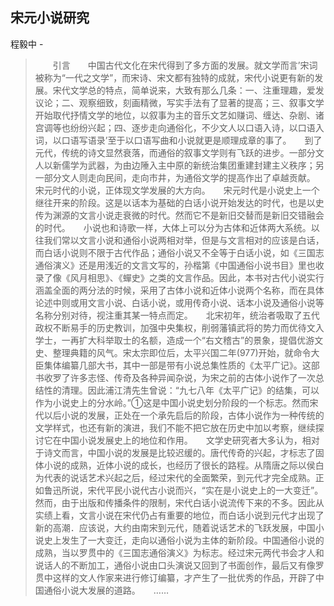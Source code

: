 ## 宋元小说研究

程毅中  -  

> 　　引言　　中国古代文化在宋代得到了多方面的发展。就文学而言’宋词被称为“一代之文学”，而宋诗、宋文都有独特的成就，宋代小说更有新的发展。宋代文学总的特点，简单说来，大致有那么几条：一、注重理趣，爱发议论；二、观察细致，刻画精微，写实手法有了显著的提高；三、叙事文学开始取代抒情文学的地位，以叙事为主的音乐文艺如赚词、缠达、杂剧、诸宫调等也纷纷兴起；四、逐步走向通俗化，不少文人以口语入诗，以口语入词，以口语写语录’至于以口语写曲和小说就更是顺理成章的事了。　　到了元代，传统的诗文显然衰落，而通俗的叙事文学则有飞跃的进步。一部分文人以新儒学为武器，为由边陲入主中原的新统治集团重建封建主义秩序；另一部分文人则走向民间，走向市井，为通俗文学的提高作出了卓越贡献。　　宋元时代的小说，正体现文学发展的大方向。　　宋元时代是小说史上一个继往开来的阶段。这是以话本为基础的白话小说开始发达的时代，也是以史传为渊源的文言小说走衰微的时代。然而它不是新旧交替而是新旧交错融会的时代。　　小说也和诗歌一样，大体上可以分为古体和近体两大系统。以往我们常以文言小说和通俗小说两相对举，但是与文言相对的应该是白话，而白话小说则不限于古代作品；通俗小说又不全等于白话小说，如《三国志通俗演义》还是用浅近的文言文写的，孙楷第《中国通俗小说书目》里也收录了像《风月相思》、《蟬史》之类的文言作品。因此，本书对古代小说实行涵盖全面的两分法的时候，采用了古体小说和近体小说两个名称，而在具体论述中则或用文言小说、白话小说，或用传奇小说、话本小说及通俗小说等名称分别对待，视注重其某一特点而定。　　北宋初年，统治者吸取了五代政权不断易手的历史教训，加强中央集权，削弱藩镇武将的势力而优待文入学士，一再扩大科举取士的名额，造成一个“右文稽古”的景象，提倡优游文史、整理典籍的风气。宋太宗即位后，太平兴国二年(977)开始，就命令大臣集体编纂几部大书，其中一部是带有小说总集性质的《太平广记》。这部书收罗了许多志怪、传奇及各种异闻杂说，为宋之前的古体小说作了一次总结性的清理。因此浦江清先生曾说：“九七八年《太平广记》的结集，可以作为小说史上的分水岭。”①这是中国小说史划分阶段的一个标志。然而宋代以后小说的发展，正处在一个承先启后的阶段，古体小说作为一种传统的文学样式，也还有新的演进，我们不能不把它放在历史中加以考察，继续探讨它在中国小说发展史上的地位和作用。　　文学史研究者大多认为，相对于诗文而言，中国小说的发展是比较迟缓的。唐代传奇的兴起，才标志了固体小说的成熟，近体小说的成长，也经历了很长的路程。从隋唐之际以侯白为代表的说话艺术兴起之后，经过宋代的全面繁荣，到元代才完全成熟。正如鲁迅所说，宋代平民小说代古小说而兴，“实在是小说史上的一大变迁”。然而，由于出版和传播条件的限制，宋代白话小说流传下来的不多。因此从实绩上看，文言小说在宋代仍占有重要的地位，而白话小说到元代才出现了新的高潮．应该说，大约由南宋到元代，随着说话艺术的飞跃发展，中国小说史上发生了一大变迁，走向以通俗小说为主体的新阶段。中国通俗小说的成熟，当以罗贯中的《三国志通俗演义》为标志。经过宋元两代书会才人和说话人的不断加工，通俗小说由口头演说又回到了书面创作，最后又有像罗贯中这样的文人作家来进行修订编纂，才产生了一批优秀的作品，开辟了中国通俗小说大发展的道路。　　……
